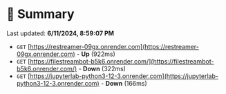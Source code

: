 # 📖 Summary
Last updated: **6/11/2024, 8:59:07 PM**

- `GET` [https://restreamer-09gx.onrender.com](https://restreamer-09gx.onrender.com) - **Up** (922ms)
- `GET` [https://filestreambot-b5k6.onrender.com/](https://filestreambot-b5k6.onrender.com/) - **Down** (322ms)
- `GET` [https://jupyterlab-python3-12-3.onrender.com](https://jupyterlab-python3-12-3.onrender.com) - **Down** (166ms)
